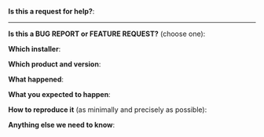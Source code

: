 <!-- Thanks for filing an issue! Before hitting the button, please answer these questions. 
It's helpful to search the existing GitHub issues first. It's likely that another user 
has already reported the issue you're facing, or it's a known issue that we're already aware of-->

**Is this a request for help?**:

---

**Is this a BUG REPORT or FEATURE REQUEST?** (choose one):

<!--
If this is a BUG REPORT, please:
  - Fill in as much of the template below as you can.  If you leave out
    information, we can't help you as well.

If this is a FEATURE REQUEST, please:
  - Describe *in detail* the feature/behavior/change you'd like to see.

In both cases, be ready for followup questions, and please respond in a timely
manner.  If we can't reproduce a bug or think a feature already exists, we
might close your issue.  If we're wrong, PLEASE feel free to reopen it and
explain why.
-->


**Which installer**:


**Which product and version**:


**What happened**:


**What you expected to happen**:


**How to reproduce it** (as minimally and precisely as possible):


**Anything else we need to know**:
